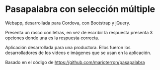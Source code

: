# Pasapalabra con selección múltiple

Webapp, desarrollada para Cordova, con Bootstrap y jQuery.

Presenta un rosco con letras, en vez de escribir la respuesta presenta 3 opciones donde una es la respuesta correcta.

Aplicación desarrollada para una productora. Ellos fueron los desarrolladores de los videos e imágenes que se usan en la aplicación.

Basado en el código de https://github.com/marioterron/pasapalabra